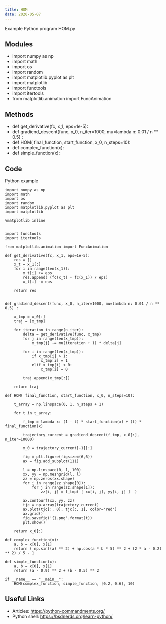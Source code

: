 ```yaml
---
title: HOM
date: 2020-05-07
---
```

Example Python program HOM.py

## Modules

* import numpy as np
* import math
* import os
* import random
* import matplotlib.pyplot as plt
* import matplotlib
* import functools
* import itertools
* from matplotlib.animation import FuncAnimation

## Methods

* def get_derivative(fc, x_1, eps=1e-5):
* def gradiend_descent(func, x_0, n_iter=1000, mu=lambda n: 0.01 / n ** 0.5) :
* def HOM( final_function, start_function, x_0, n_steps=10):
* def complex_function(x):
* def simple_function(x):

## Code

Python example

    import numpy as np
    import math
    import os
    import random
    import matplotlib.pyplot as plt
    import matplotlib
     
    %matplotlib inline
     
     
    import functools
    import itertools
     
    from matplotlib.animation import FuncAnimation
     
    def get_derivative(fc, x_1, eps=1e-5):
        res = []
        x_t = x_1[:]
        for i in range(len(x_1)):
            x_t[i] += eps
            res.append( (fc(x_t) - fc(x_1)) / eps)
            x_t[i] -= eps
       
        return res
     
     
    def gradiend_descent(func, x_0, n_iter=1000, mu=lambda n: 0.01 / n ** 0.5) :
       
        x_tmp = x_0[:]
        traj = [x_tmp]
       
        for iteration in range(n_iter):
            delta = get_derivative(func, x_tmp)
            for j in range(len(x_tmp)):
                x_tmp[j] -= mu(iteration + 1) * delta[j]
           
            for i in range(len(x_tmp)):
                if x_tmp[i] > 1:
                    x_tmp[i] = 1
                elif x_tmp[i] < 0:
                    x_tmp[i] = 0
           
            traj.append(x_tmp[:])
           
        return traj
     
    def HOM( final_function, start_function, x_0, n_steps=10):
       
        t_array = np.linspace(0, 1, n_steps + 1)
     
        for t in t_array:
           
            f_tmp = lambda x: (1 - t) * start_function(x) + (t) * final_function(x)
           
            trajectory_current = gradiend_descent(f_tmp, x_0[:], n_iter=10000)
                                                 
            x_0 = trajectory_current[-1][:]
           
            fig = plt.figure(figsize=(6,6))
            ax = fig.add_subplot(111)
           
            l = np.linspace(0, 1, 100)
            xx, yy = np.meshgrid(l, l)
            zz = np.zeros(xx.shape)
            for i in range(zz.shape[0]):
                for j in range(zz.shape[1]):
                    zz[i, j] = f_tmp( [ xx[i, j], yy[i, j] ]  )
           
            ax.contourf(xx, yy, zz)
            tjc = np.array(trajectory_current)
            ax.plot(tjc[:, 0], tjc[:, 1], color='red')
            ax.grid()
            fig.savefig('{}.png'.format(t))
            plt.show()
           
        return x_0[:]
     
    def complex_function(x):
        a, b = x[0], x[1]
        return ( np.sin((a) ** 2) + np.cos(a * b * 5) ** 2 + (2 * a - 0.2) ** 2) / 5 - 1
     
    def simple_function(x):
        a, b = x[0], x[1]
        return (a - 0.9) ** 2 + (b - 0.5) ** 2
       
    if __name__ == "__main__":
        HOM(complex_function, simple_function, [0.2, 0.6], 10)

## Useful Links

- Articles: https://python-commandments.org/
- Python shell: https://bsdnerds.org/learn-python/
